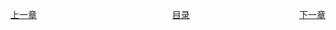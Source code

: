 <span style="float:left;display:inline-block;">[上一章](Day22.md)</span>
<span style="margin-left:43%">[目录](SUMMARY.md)</span>
<span style="float:right;">[下一章](Day24.md)</span>